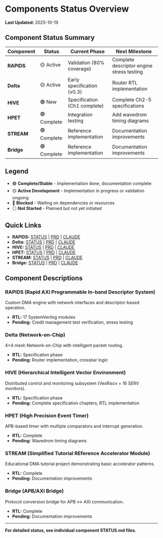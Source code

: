 # Components Status Overview

**Last Updated:** 2025-10-19

## Component Status Summary

| Component | Status | Current Phase | Next Milestone |
|-----------|--------|---------------|----------------|
| **RAPIDS** | 🟡 Active | Validation (80% coverage) | Complete descriptor engine stress testing |
| **Delta** | 🟡 Active | Early specification (v0.3) | Router RTL implementation |
| **HIVE** | 🟢 New | Specification (Ch1 complete) | Complete Ch2-5 specifications |
| **HPET** | 🟢 Complete | Integration testing | Add wavedrom timing diagrams |
| **STREAM** | 🟢 Complete | Reference implementation | Documentation improvements |
| **Bridge** | 🟢 Complete | Reference implementation | Documentation improvements |

## Legend

- 🟢 **Complete/Stable** - Implementation done, documentation complete
- 🟡 **Active Development** - Implementation in progress or validation ongoing
- 🔴 **Blocked** - Waiting on dependencies or resources
- ⚪ **Not Started** - Planned but not yet initiated

## Quick Links

- **RAPIDS:** [STATUS](rapids/STATUS.md) | [PRD](rapids/PRD.md) | [CLAUDE](rapids/CLAUDE.md)
- **Delta:** [STATUS](delta/STATUS.md) | [PRD](delta/PRD.md) | [CLAUDE](delta/CLAUDE.md)
- **HIVE:** [STATUS](hive/STATUS.md) | [PRD](hive/PRD.md) | [CLAUDE](hive/CLAUDE.md)
- **HPET:** [STATUS](apb_hpet/STATUS.md) | [PRD](apb_hpet/PRD.md) | [CLAUDE](apb_hpet/CLAUDE.md)
- **STREAM:** [STATUS](stream/STATUS.md) | [PRD](stream/PRD.md) | [CLAUDE](stream/CLAUDE.md)
- **Bridge:** [STATUS](bridge/STATUS.md) | [PRD](bridge/PRD.md) | [CLAUDE](bridge/CLAUDE.md)

## Component Descriptions

### RAPIDS (Rapid AXI Programmable In-band Descriptor System)
Custom DMA engine with network interfaces and descriptor-based operation.
- **RTL:** 17 SystemVerilog modules
- **Pending:** Credit management test verification, stress testing

### Delta (Network-on-Chip)
4×4 mesh Network-on-Chip with intelligent packet routing.
- **RTL:** Specification phase
- **Pending:** Router implementation, crossbar logic

### HIVE (Hierarchical Intelligent Vector Environment)
Distributed control and monitoring subsystem (VexRiscv + 16 SERV monitors).
- **RTL:** Specification phase
- **Pending:** Complete specification chapters, RTL implementation

### HPET (High Precision Event Timer)
APB-based timer with multiple comparators and interrupt generation.
- **RTL:** Complete
- **Pending:** Wavedrom timing diagrams

### STREAM (Simplified Tutorial REference Accelerator Module)
Educational DMA tutorial project demonstrating basic accelerator patterns.
- **RTL:** Complete
- **Pending:** Documentation improvements

### Bridge (APB/AXI Bridge)
Protocol conversion bridge for APB ↔ AXI communication.
- **RTL:** Complete
- **Pending:** Documentation improvements

---

**For detailed status, see individual component STATUS.md files.**
